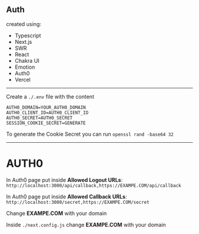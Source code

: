 ## Auth

created using:
* Typescript
* Next.js
* SWR
* React
* Chakra UI
* Emotion
* Auth0
* Vercel

---

Create a `./.env` file with the content

```
AUTH0_DOMAIN=YOUR_AUTH0_DOMAIN
AUTH0_CLIENT_ID=AUTH0_CLIENT_ID
AUTH0_SECRET=AUTH0_SECRET
SESSION_COOKIE_SECRET=GENERATE
```

To generate the Cookie Secret you can run `openssl rand -base64 32`

---

# AUTH0

In Auth0 page put inside **Allowed Logout URLs**: 
`http://localhost:3000/api/callback,https://EXAMPE.COM/api/callback`

In Auth0 page put inside **Allowed Callback URLs**:
`http://localhost:3000/secret,https://EXAMPE.COM/secret`

Change **EXAMPE.COM** with your domain

Inside `./next.config.js` change **EXAMPE.COM** with your domain